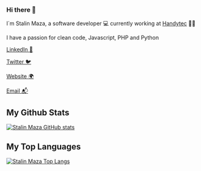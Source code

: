 ### Hi there 👋

I´m Stalin Maza, a software developer 💻 currently working at [Handytec](https://www.handytec.mobi) 🍲🥡

I have a passion for clean code, Javascript, PHP and Python

[LinkedIn 💼](https://www.linkedin.com/in/stalinmazaepn18)

[Twitter 🐦](https://twitter.com/stalinct97)

[Website 🌍](https://www.handytec.mobi/)

[Email 📬](mailto:stalin.maza@handytec.mobi)

## My Github Stats

[![Stalin Maza GitHub stats](https://github-readme-stats.vercel.app/api?username=stalinmazac&count_private=true&show_icons=true)](https://github.com/anuraghazra/github-readme-stats)

## My Top Languages

[![Stalin Maza Top Langs](https://github-readme-stats.vercel.app/api/top-langs/?username=stalinmazac&layout=compact&langs_count=6)](https://github.com/anuraghazra/github-readme-stats)

<!--
## My Wakatimes
[![stalin maza wakatime stats](https://github-readme-stats.vercel.app/api/wakatime?username=stalinmazac)](https://github.com/anuraghazra/github-readme-stats)
-->

<!--
**stalinmazac/stalinmazac** is a ✨ _special_ ✨ repository because its `README.md` (this file) appears on your GitHub profile.

Here are some ideas to get you started:

- 🔭 I’m currently working on ...
- 🌱 I’m currently learning ...
- 👯 I’m looking to collaborate on ...
- 🤔 I’m looking for help with ...
- 💬 Ask me about ...
- 📫 How to reach me: ...
- 😄 Pronouns: ...
- ⚡ Fun fact: ...
-->
